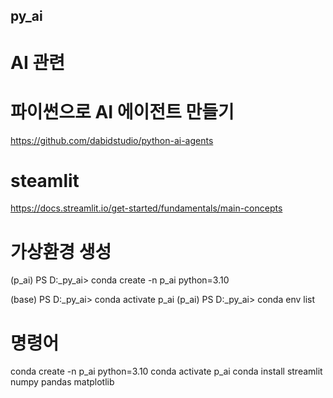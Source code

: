 ## py_ai

# AI 관련 



# 파이썬으로 AI 에이전트 만들기 
https://github.com/dabidstudio/python-ai-agents




# steamlit
https://docs.streamlit.io/get-started/fundamentals/main-concepts

# 가상환경 생성

(p_ai) PS D:\_py_ai> conda create -n p_ai python=3.10

(base) PS D:\_py_ai> conda activate p_ai
(p_ai) PS D:\_py_ai> conda env list



# 명령어
conda create -n p_ai python=3.10
conda activate p_ai
conda install streamlit numpy pandas matplotlib

